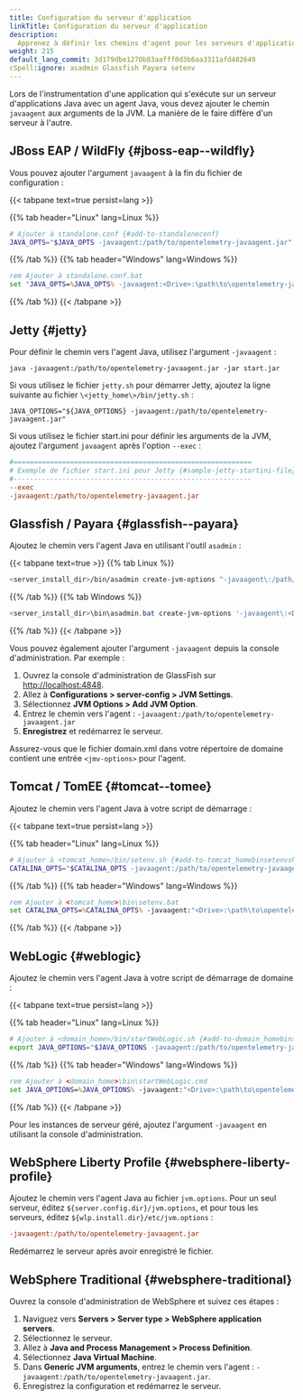 ```yaml
---
title: Configuration du serveur d'application
linkTitle: Configuration du serveur d'application
description:
  Apprenez à définir les chemins d'agent pour les serveurs d'applications Java
weight: 215
default_lang_commit: 3d179dbe1270b83aafff0d3b6aa3311afd482649
cSpell:ignore: asadmin Glassfish Payara setenv
---
```


Lors de l'instrumentation d'une application qui s'exécute sur un serveur
d'applications Java avec un agent Java, vous devez ajouter le chemin `javaagent`
aux arguments de la JVM. La manière de le faire diffère d'un serveur à l'autre.

## JBoss EAP / WildFly {#jboss-eap--wildfly}

Vous pouvez ajouter l'argument `javaagent` à la fin du fichier de configuration
:

{{< tabpane text=true persist=lang >}}

{{% tab header="Linux" lang=Linux %}}

```sh
# Ajouter à standalone.conf {#add-to-standaloneconf}
JAVA_OPTS="$JAVA_OPTS -javaagent:/path/to/opentelemetry-javaagent.jar"
```

{{% /tab %}} {{% tab header="Windows" lang=Windows %}}

```bat
rem Ajouter à standalone.conf.bat
set "JAVA_OPTS=%JAVA_OPTS% -javaagent:<Drive>:\path\to\opentelemetry-javaagent.jar"
```

{{% /tab %}} {{< /tabpane >}}

## Jetty {#jetty}

Pour définir le chemin vers l'agent Java, utilisez l'argument `-javaagent` :

```shell
java -javaagent:/path/to/opentelemetry-javaagent.jar -jar start.jar
```

Si vous utilisez le fichier `jetty.sh` pour démarrer Jetty, ajoutez la ligne
suivante au fichier `\<jetty_home\>/bin/jetty.sh` :

```shell
JAVA_OPTIONS="${JAVA_OPTIONS} -javaagent:/path/to/opentelemetry-javaagent.jar"
```

Si vous utilisez le fichier start.ini pour définir les arguments de la JVM,
ajoutez l'argument `javaagent` après l'option `--exec` :

```ini
#===========================================================
# Exemple de fichier start.ini pour Jetty {#sample-jetty-startini-file}
#-----------------------------------------------------------
--exec
-javaagent:/path/to/opentelemetry-javaagent.jar
```

## Glassfish / Payara {#glassfish--payara}

Ajoutez le chemin vers l'agent Java en utilisant l'outil `asadmin` :

{{< tabpane text=true >}} {{% tab Linux %}}

```sh
<server_install_dir>/bin/asadmin create-jvm-options "-javaagent\:/path/to/opentelemetry-javaagent.jar"
```

{{% /tab %}} {{% tab Windows %}}

```powershell
<server_install_dir>\bin\asadmin.bat create-jvm-options '-javaagent\:<Drive>\:\\path\\to\\opentelemetry-javaagent.jar'
```

{{% /tab %}} {{< /tabpane >}}

Vous pouvez également ajouter l'argument `-javaagent` depuis la console
d'administration. Par exemple :

1.  Ouvrez la console d'administration de GlassFish sur <http://localhost:4848>.
2.  Allez à **Configurations > server-config > JVM Settings**.
3.  Sélectionnez **JVM Options > Add JVM Option**.
4.  Entrez le chemin vers l'agent :
    `-javaagent:/path/to/opentelemetry-javaagent.jar`
5.  **Enregistrez** et redémarrez le serveur.

Assurez-vous que le fichier domain.xml dans votre répertoire de domaine contient
une entrée `<jmv-options>` pour l'agent.

## Tomcat / TomEE {#tomcat--tomee}

Ajoutez le chemin vers l'agent Java à votre script de démarrage :

{{< tabpane text=true persist=lang >}}

{{% tab header="Linux" lang=Linux %}}

```sh
# Ajouter à <tomcat_home>/bin/setenv.sh {#add-to-tomcat_homebinsetenvsh}
CATALINA_OPTS="$CATALINA_OPTS -javaagent:/path/to/opentelemetry-javaagent.jar"
```

{{% /tab %}} {{% tab header="Windows" lang=Windows %}}

```bat
rem Ajouter à <tomcat_home>\bin\setenv.bat
set CATALINA_OPTS=%CATALINA_OPTS% -javaagent:"<Drive>:\path\to\opentelemetry-javaagent.jar"
```

{{% /tab %}} {{< /tabpane >}}

## WebLogic {#weblogic}

Ajoutez le chemin vers l'agent Java à votre script de démarrage de domaine :

{{< tabpane text=true persist=lang >}}

{{% tab header="Linux" lang=Linux %}}

```sh
# Ajouter à <domain_home>/bin/startWebLogic.sh {#add-to-domain_homebinstartweblogicsh}
export JAVA_OPTIONS="$JAVA_OPTIONS -javaagent:/path/to/opentelemetry-javaagent.jar"
```

{{% /tab %}} {{% tab header="Windows" lang=Windows %}}

```bat
rem Ajouter à <domain_home>\bin\startWebLogic.cmd
set JAVA_OPTIONS=%JAVA_OPTIONS% -javaagent:"<Drive>:\path\to\opentelemetry-javaagent.jar"
```

{{% /tab %}} {{< /tabpane >}}

Pour les instances de serveur géré, ajoutez l'argument `-javaagent` en utilisant
la console d'administration.

## WebSphere Liberty Profile {#websphere-liberty-profile}

Ajoutez le chemin vers l'agent Java au fichier `jvm.options`. Pour un seul
serveur, éditez `${server.config.dir}/jvm.options`, et pour tous les serveurs,
éditez `${wlp.install.dir}/etc/jvm.options` :

```ini
-javaagent:/path/to/opentelemetry-javaagent.jar
```

Redémarrez le serveur après avoir enregistré le fichier.

## WebSphere Traditional {#websphere-traditional}

Ouvrez la console d'administration de WebSphere et suivez ces étapes :

<!-- markdownlint-disable blanks-around-fences -->

1.  Naviguez vers **Servers > Server type > WebSphere application servers**.
2.  Sélectionnez le serveur.
3.  Allez à **Java and Process Management > Process Definition**.
4.  Sélectionnez **Java Virtual Machine**.
5.  Dans **Generic JVM arguments**, entrez le chemin vers l'agent :
    `-javaagent:/path/to/opentelemetry-javaagent.jar`.
6.  Enregistrez la configuration et redémarrez le serveur.
